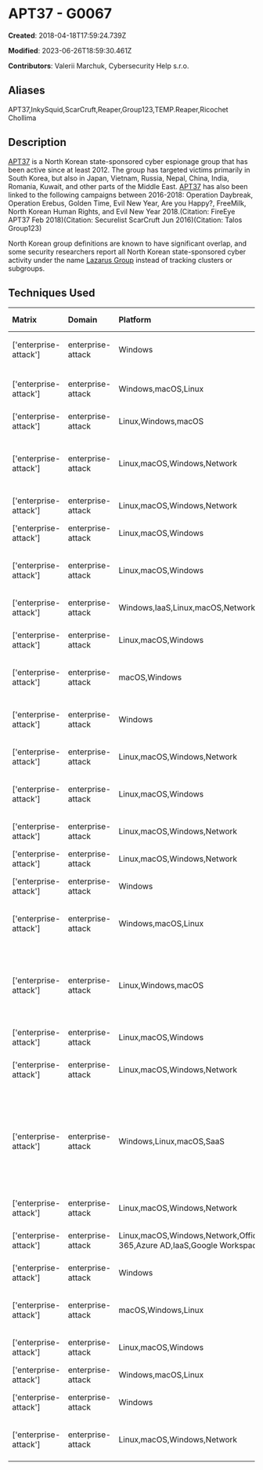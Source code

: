 # APT37 - G0067

**Created**: 2018-04-18T17:59:24.739Z

**Modified**: 2023-06-26T18:59:30.461Z

**Contributors**: Valerii Marchuk, Cybersecurity Help s.r.o.

## Aliases

APT37,InkySquid,ScarCruft,Reaper,Group123,TEMP.Reaper,Ricochet Chollima

## Description

[APT37](https://attack.mitre.org/groups/G0067) is a North Korean state-sponsored cyber espionage group that has been active since at least 2012. The group has targeted victims primarily in South Korea, but also in Japan, Vietnam, Russia, Nepal, China, India, Romania, Kuwait, and other parts of the Middle East. [APT37](https://attack.mitre.org/groups/G0067) has also been linked to the following campaigns between 2016-2018: Operation Daybreak, Operation Erebus, Golden Time, Evil New Year, Are you Happy?, FreeMilk, North Korean Human Rights, and Evil New Year 2018.(Citation: FireEye APT37 Feb 2018)(Citation: Securelist ScarCruft Jun 2016)(Citation: Talos Group123)

North Korean group definitions are known to have significant overlap, and some security researchers report all North Korean state-sponsored cyber activity under the name [Lazarus Group](https://attack.mitre.org/groups/G0032) instead of tracking clusters or subgroups.

## Techniques Used

|Matrix|Domain|Platform|Technique ID|Technique Name|Use|
| :---| :---| :---| :---| :---| :---|
|['enterprise-attack']|enterprise-attack|Windows|T1547.001|Registry Run Keys / Startup Folder|[APT37](https://attack.mitre.org/groups/G0067)'s has added persistence via the Registry key <code>HKCU\Software\Microsoft\CurrentVersion\Run\</code>.(Citation: FireEye APT37 Feb 2018)(Citation: Talos Group123)|
|['enterprise-attack']|enterprise-attack|Windows,macOS,Linux|T1120|Peripheral Device Discovery|[APT37](https://attack.mitre.org/groups/G0067) has a Bluetooth device harvester, which uses Windows Bluetooth APIs to find information on connected Bluetooth devices. (Citation: Securelist ScarCruft May 2019)|
|['enterprise-attack']|enterprise-attack|Linux,Windows,macOS|T1059.006|Python|[APT37](https://attack.mitre.org/groups/G0067) has used Python scripts to execute payloads.(Citation: Volexity InkySquid RokRAT August 2021)|
|['enterprise-attack']|enterprise-attack|Linux,macOS,Windows,Network|T1105|Ingress Tool Transfer|[APT37](https://attack.mitre.org/groups/G0067) has downloaded second stage malware from compromised websites.(Citation: FireEye APT37 Feb 2018)(Citation: Securelist ScarCruft May 2019)(Citation: Volexity InkySquid BLUELIGHT August 2021)(Citation: Volexity InkySquid RokRAT August 2021)|
|['enterprise-attack']|enterprise-attack|Linux,macOS,Windows,Network|T1071.001|Web Protocols|[APT37](https://attack.mitre.org/groups/G0067) uses HTTPS to conceal C2 communications.(Citation: Talos Group123)|
|['enterprise-attack']|enterprise-attack|Linux,macOS,Windows|T1027.003|Steganography|[APT37](https://attack.mitre.org/groups/G0067) uses steganography to send images to users that are embedded with shellcode.(Citation: Talos Group123)(Citation: Securelist ScarCruft May 2019)|
|['enterprise-attack']|enterprise-attack|Linux,macOS,Windows|T1102.002|Bidirectional Communication|[APT37](https://attack.mitre.org/groups/G0067) leverages social networking sites and cloud platforms (AOL, Twitter, Yandex, Mediafire, pCloud, Dropbox, and Box) for C2.(Citation: FireEye APT37 Feb 2018)(Citation: Talos Group123)|
|['enterprise-attack']|enterprise-attack|Windows,IaaS,Linux,macOS,Network|T1082|System Information Discovery|[APT37](https://attack.mitre.org/groups/G0067) collects the computer name, the BIOS model, and execution path.(Citation: Talos Group123)|
|['enterprise-attack']|enterprise-attack|Linux,macOS,Windows|T1204.002|Malicious File|[APT37](https://attack.mitre.org/groups/G0067) has sent spearphishing attachments attempting to get a user to open them.(Citation: FireEye APT37 Feb 2018)|
|['enterprise-attack']|enterprise-attack|macOS,Windows|T1036.001|Invalid Code Signature|[APT37](https://attack.mitre.org/groups/G0067) has signed its malware with an invalid digital certificates listed as “Tencent Technology (Shenzhen) Company Limited.”(Citation: Securelist ScarCruft Jun 2016)|
|['enterprise-attack']|enterprise-attack|Windows|T1548.002|Bypass User Account Control|[APT37](https://attack.mitre.org/groups/G0067) has a function in the initial dropper to bypass Windows UAC in order to execute the next payload with higher privileges.(Citation: Securelist ScarCruft May 2019)|
|['enterprise-attack']|enterprise-attack|Linux,macOS,Windows,Network|T1033|System Owner/User Discovery|[APT37](https://attack.mitre.org/groups/G0067) identifies the victim username.(Citation: Talos Group123)|
|['enterprise-attack']|enterprise-attack|Linux,macOS,Windows|T1555.003|Credentials from Web Browsers|[APT37](https://attack.mitre.org/groups/G0067) has used a credential stealer known as ZUMKONG that can harvest usernames and passwords stored in browsers.(Citation: FireEye APT37 Feb 2018)|
|['enterprise-attack']|enterprise-attack|Linux,macOS,Windows,Network|T1529|System Shutdown/Reboot|[APT37](https://attack.mitre.org/groups/G0067) has used malware that will issue the command <code>shutdown /r /t 1</code> to reboot a system after wiping its MBR.(Citation: Talos Group123)|
|['enterprise-attack']|enterprise-attack|Linux,macOS,Windows,Network|T1005|Data from Local System|[APT37](https://attack.mitre.org/groups/G0067) has collected data from victims' local systems.(Citation: FireEye APT37 Feb 2018)|
|['enterprise-attack']|enterprise-attack|Windows|T1559.002|Dynamic Data Exchange|[APT37](https://attack.mitre.org/groups/G0067) has used Windows DDE for execution of commands and a malicious VBS.(Citation: Securelist ScarCruft Jun 2016)|
|['enterprise-attack']|enterprise-attack|Windows,macOS,Linux|T1106|Native API|[APT37](https://attack.mitre.org/groups/G0067) leverages the Windows API calls: VirtualAlloc(), WriteProcessMemory(), and CreateRemoteThread() for process injection.(Citation: Talos Group123)|
|['enterprise-attack']|enterprise-attack|Linux,Windows,macOS|T1203|Exploitation for Client Execution|[APT37](https://attack.mitre.org/groups/G0067) has used exploits for Flash Player (CVE-2016-4117, CVE-2018-4878), Word (CVE-2017-0199), Internet Explorer (CVE-2020-1380 and CVE-2020-26411), and Microsoft Edge (CVE-2021-26411) for execution.(Citation: Securelist ScarCruft Jun 2016)(Citation: FireEye APT37 Feb 2018)(Citation: Talos Group123)(Citation: Volexity InkySquid BLUELIGHT August 2021)|
|['enterprise-attack']|enterprise-attack|Linux,macOS,Windows|T1055|Process Injection|[APT37](https://attack.mitre.org/groups/G0067) injects its malware variant, [ROKRAT](https://attack.mitre.org/software/S0240), into the cmd.exe process.(Citation: Talos Group123)|
|['enterprise-attack']|enterprise-attack|Linux,macOS,Windows,Network|T1027|Obfuscated Files or Information|[APT37](https://attack.mitre.org/groups/G0067) obfuscates strings and payloads.(Citation: Talos Group123)(Citation: Securelist ScarCruft May 2019)(Citation: Volexity InkySquid RokRAT August 2021)|
|['enterprise-attack']|enterprise-attack|Windows,Linux,macOS,SaaS|T1189|Drive-by Compromise|[APT37](https://attack.mitre.org/groups/G0067) has used strategic web compromises, particularly of South Korean websites, to distribute malware. The group has also used torrent file-sharing sites to more indiscriminately disseminate malware to victims. As part of their compromises, the group has used a Javascript based profiler called RICECURRY to profile a victim's web browser and deliver malicious code accordingly.(Citation: Securelist ScarCruft Jun 2016)(Citation: FireEye APT37 Feb 2018)(Citation: Volexity InkySquid BLUELIGHT August 2021)|
|['enterprise-attack']|enterprise-attack|Linux,macOS,Windows,Network|T1057|Process Discovery|[APT37](https://attack.mitre.org/groups/G0067)'s Freenki malware lists running processes using the Microsoft Windows API.(Citation: Talos Group123)|
|['enterprise-attack']|enterprise-attack|Linux,macOS,Windows,Network,Office 365,Azure AD,IaaS,Google Workspace|T1059|Command and Scripting Interpreter|[APT37](https://attack.mitre.org/groups/G0067) has used Ruby scripts to execute payloads.(Citation: Volexity InkySquid RokRAT August 2021)|
|['enterprise-attack']|enterprise-attack|Windows|T1059.003|Windows Command Shell|[APT37](https://attack.mitre.org/groups/G0067) has used the command-line interface.(Citation: FireEye APT37 Feb 2018)(Citation: Talos Group123)|
|['enterprise-attack']|enterprise-attack|macOS,Windows,Linux|T1566.001|Spearphishing Attachment|[APT37](https://attack.mitre.org/groups/G0067) delivers malware using spearphishing emails with malicious HWP attachments.(Citation: FireEye APT37 Feb 2018)(Citation: Talos Group123)(Citation: Securelist ScarCruft May 2019)|
|['enterprise-attack']|enterprise-attack|Linux,macOS,Windows|T1123|Audio Capture|[APT37](https://attack.mitre.org/groups/G0067) has used an audio capturing utility known as SOUNDWAVE that captures microphone input.(Citation: FireEye APT37 Feb 2018)|
|['enterprise-attack']|enterprise-attack|Windows,macOS,Linux|T1059.005|Visual Basic|[APT37](https://attack.mitre.org/groups/G0067) executes shellcode and a VBA script to decode Base64 strings.(Citation: Talos Group123)|
|['enterprise-attack']|enterprise-attack|Windows|T1053.005|Scheduled Task|[APT37](https://attack.mitre.org/groups/G0067) has created scheduled tasks to run malicious scripts on a compromised host.(Citation: Volexity InkySquid RokRAT August 2021)|
|['enterprise-attack']|enterprise-attack|Linux,macOS,Windows,Network|T1561.002|Disk Structure Wipe|[APT37](https://attack.mitre.org/groups/G0067) has access to destructive malware that is capable of overwriting a machine's Master Boot Record (MBR).(Citation: FireEye APT37 Feb 2018)(Citation: Talos Group123)|
